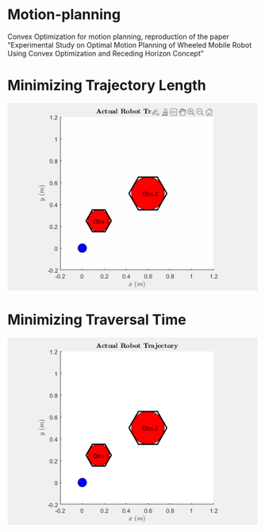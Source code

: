 # Motion-planning
Convex Optimization for motion planning, reproduction of the paper "Experimental Study on Optimal Motion Planning of Wheeled Mobile Robot Using Convex Optimization and Receding Horizon Concept"
# Minimizing Trajectory Length
![12](Minimizinglength.gif)

# Minimizing Traversal Time
![](Minimizingtime.gif)

